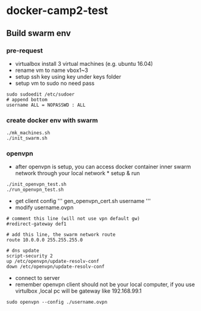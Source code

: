 # docker-camp2-test

## Build swarm env

### pre-request
 * virtualbox install 3 virtual machines (e.g. ubuntu 16.04)
 * rename vm to name vbox1~3
 * setup ssh key using key under keys folder
 * setup vm to sudo no need pass 
```
sudo sudoedit /etc/sudoer
# append bottom
username ALL = NOPASSWD : ALL
```

### create docker env with swarm
```
./mk_machines.sh
./init_swarm.sh
```

### openvpn
 * after openvpn is setup, you can access docker container inner swarm network through your local network * setup & run
```
./init_openvpn_test.sh
./run_openvpn_test.sh
```
 * get client config
'''
gen_openvpn_cert.sh username
'''
 * modify username.ovpn
```
# comment this line (will not use vpn default gw)
#redirect-gateway def1

# add this line, the swarm network route
route 10.0.0.0 255.255.255.0

# dns update
script-security 2
up /etc/openvpn/update-resolv-conf
down /etc/openvpn/update-resolv-conf

```
 * connect to server
 * remember openvpn client should not be your local computer, if you use virtulbox ,local pc will be gateway like 192.168.99.1
```
sudo openvpn --config ./username.ovpn
```
